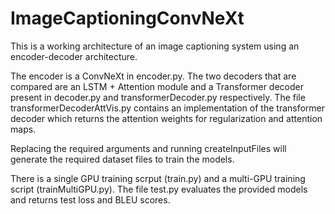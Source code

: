 # ImageCaptioningConvNeXt

This is a working architecture of an image captioning system using an encoder-decoder architecture. 

The encoder is a ConvNeXt in encoder.py. The two decoders that are compared are an LSTM + Attention module and a Transformer decoder present in decoder.py and transformerDecoder.py respectively. The file transformerDecoderAttVis.py contains an implementation of the transformer decoder which returns the attention weights for regularization and attention maps.

Replacing the required arguments and running createInputFiles will generate the required dataset files to train the models.

There is a single GPU training scrput (train.py) and a multi-GPU training script (trainMultiGPU.py). The file test.py evaluates the provided models and returns test loss and BLEU scores.
